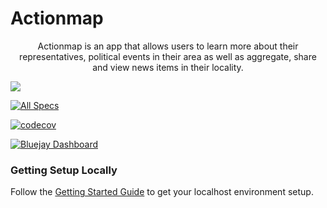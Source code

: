 # Actionmap

<div style="text-align: center;">

Actionmap is an app that allows users to learn more about their representatives,
political events in their area as well as aggregate, share and view news items in their locality.

</div>

![](https://github.com///actions/workflows//badge.svg)

[![All Specs](https://github.com/cs169/fa23-chips-10.5-51/actions/workflows/specs.yml/badge.svg)](https://github.com/cs169/fa23-chips-10.5-51/actions/workflows/specs.yml)

[![codecov](https://codecov.io/gh/cs169/fa23-chips-10.5-51/graph/badge.svg?token=9TOHMECyuQ)](https://codecov.io/gh/cs169/fa23-chips-10.5-51)

[![Bluejay Dashboard](https://img.shields.io/badge/Bluejay-Dashboard_51-blue.svg)](http://dashboard.bluejay.governify.io/dashboard/script/dashboardLoader.js?dashboardURL=https://reporter.bluejay.governify.io/api/v4/dashboards/tpa-CS169-2023-GH-cs169_fa23-chips-10.5-51/main)


### Getting Setup Locally

Follow the [Getting Started Guide](./docs/01-getting-started.md) to get your localhost environment setup.

